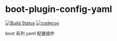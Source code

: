 # boot-plugin-config-yaml

[![Build Status](https://github.com/jsmzr/boot-plugin-config-yaml/workflows/Run%20Tests/badge.svg?branch=main)](https://github.com/jsmzr/boot-plugin-config-yaml/actions?query=branch%3Amain)
[![codecov](https://codecov.io/gh/jsmzr/boot-plugin-config-yaml/branch/main/graph/badge.svg?token=HNQCAN3UVR)](https://codecov.io/gh/jsmzr/boot-plugin-config-yaml)

boot 系列 yaml 配置插件
